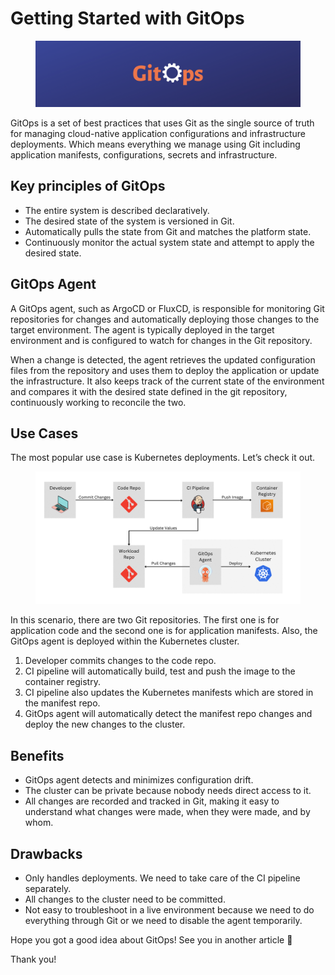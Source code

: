 # Getting Started with GitOps

<figure><img src="../.gitbook/assets/gitops_image.png" alt=""><figcaption></figcaption></figure>

GitOps is a set of best practices that uses Git as the single source of truth for managing cloud-native application configurations and infrastructure deployments. Which means everything we manage using Git including application manifests, configurations, secrets and infrastructure.

## Key principles of GitOps <a href="#a8bd" id="a8bd"></a>

* The entire system is described declaratively.
* The desired state of the system is versioned in Git.
* Automatically pulls the state from Git and matches the platform state.
* Continuously monitor the actual system state and attempt to apply the desired state.

## GitOps Agent <a href="#ce1d" id="ce1d"></a>

A GitOps agent, such as ArgoCD or FluxCD, is responsible for monitoring Git repositories for changes and automatically deploying those changes to the target environment. The agent is typically deployed in the target environment and is configured to watch for changes in the Git repository.

When a change is detected, the agent retrieves the updated configuration files from the repository and uses them to deploy the application or update the infrastructure. It also keeps track of the current state of the environment and compares it with the desired state defined in the git repository, continuously working to reconcile the two.

## Use Cases <a href="#d62a" id="d62a"></a>

The most popular use case is Kubernetes deployments. Let’s check it out.

<figure><img src="../.gitbook/assets/gitops_cicd_pipeline.png" alt=""><figcaption></figcaption></figure>

In this scenario, there are two Git repositories. The first one is for application code and the second one is for application manifests. Also, the GitOps agent is deployed within the Kubernetes cluster.

1. Developer commits changes to the code repo.
2. CI pipeline will automatically build, test and push the image to the container registry.
3. CI pipeline also updates the Kubernetes manifests which are stored in the manifest repo.
4. GitOps agent will automatically detect the manifest repo changes and deploy the new changes to the cluster.

## Benefits <a href="#1d71" id="1d71"></a>

* GitOps agent detects and minimizes configuration drift.
* The cluster can be private because nobody needs direct access to it.
* All changes are recorded and tracked in Git, making it easy to understand what changes were made, when they were made, and by whom.

## Drawbacks <a href="#01c2" id="01c2"></a>

* Only handles deployments. We need to take care of the CI pipeline separately.
* All changes to the cluster need to be committed.
* Not easy to troubleshoot in a live environment because we need to do everything through Git or we need to disable the agent temporarily.



Hope you got a good idea about GitOps! See you in another article 🫡

Thank you!
